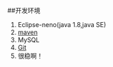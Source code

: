 ##开发环境
1. Eclipse-neno(java 1.8,java SE)
3. [maven](http://stackoverflow.com/questions/8620127/maven-in-eclipse-step-by-step-installation)
4. MySQL
5. [Git](https://www.codecademy.com/zh/learn/learn-git)
6. 很稳啊！
